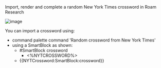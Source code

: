 Import, render and complete a random New York Times crossword in Roam Research

![image](https://github.com/mlava/crosswords/assets/6857790/37a53dbe-33d9-4e08-8c30-80d7d6b3b292)

You can import a crossword using:
- command palette command 'Random crossword from New York Times'
- using a SmartBlock as shown:
  - #SmartBlock crossword
    - <%NYTCROSSWORD%>
  - {{NYTCrossword:SmartBlock:crossword}}
